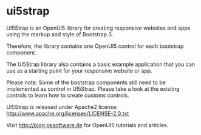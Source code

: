 ui5strap
========

UI5Strap is an OpenUI5 library for creating responsive websites and apps using the markup and style of Bootstrap 3.

Therefore, the library contains one OpenUI5 control for each bootstrap component.

The UI5Strap library also contains a basic example application that you can use as a starting point for your responsive website or app.

Please note: Some of the bootstrap components still need to be implemented as control in UI5Strap. Please take a look at the existing controls to learn how to create customs controls.

UI5Strap is released under Apache2 license: http://www.apache.org/licenses/LICENSE-2.0.txt

Visit http://blog.pksoftware.de for OpenUI5 tutorials and articles.

